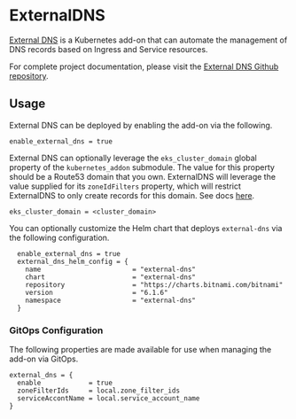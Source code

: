 # ExternalDNS

[External DNS](https://github.com/kubernetes-sigs/external-dns) is a Kubernetes add-on that can automate the management of DNS records based on Ingress and Service resources. 

For complete project documentation, please visit the [External DNS Github repository](https://github.com/kubernetes-sigs/external-dns).

## Usage

External DNS can be deployed by enabling the add-on via the following.

```hcl
enable_external_dns = true
```

External DNS can optionally leverage the `eks_cluster_domain` global property of the `kubernetes_addon` submodule. The value for this property should be a Route53 domain that you own. ExternalDNS will leverage the value supplied for its `zoneIdFilters` property, which will restrict ExternalDNS to only create records for this domain. See docs [here](https://github.com/bitnami/charts/tree/master/bitnami/external-dns).

```
eks_cluster_domain = <cluster_domain>
```

You can optionally customize the Helm chart that deploys `external-dns` via the following configuration.

```hcl
  enable_external_dns = true
  external_dns_helm_config = {
    name                       = "external-dns"
    chart                      = "external-dns"
    repository                 = "https://charts.bitnami.com/bitnami"
    version                    = "6.1.6"
    namespace                  = "external-dns"
  }
```

### GitOps Configuration

The following properties are made available for use when managing the add-on via GitOps.

```
external_dns = {
  enable            = true
  zoneFilterIds     = local.zone_filter_ids
  serviceAccontName = local.service_account_name
}
```
